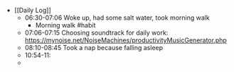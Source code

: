 - [[Daily Log]]
	- 06:30-07:06 Woke up, had some salt water, took morning walk
		- Morning walk #habit
	- 07:06-07:15 Choosing soundtrack for daily work: https://mynoise.net/NoiseMachines/productivityMusicGenerator.php
	- 08:10-08:45 Took a nap because falling asleep
	- 10:54-11:
	-